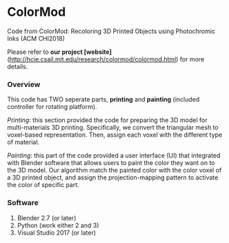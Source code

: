 # ColorMod
Code from ColorMod: Recoloring 3D Printed Objects using Photochromic Inks (ACM CHI2018)

Please refer to **our project [website]**(http://hcie.csail.mit.edu/research/colormod/colormod.html) for more details. 

### Overview
This code has TWO seperate parts, **printing** and **painting** (included controller for rotating platform). 

*Printing*: this section provided the code for preparing the 3D model for multi-materials 3D printing. Specifically, we convert the triangular mesh to voxel-based representation. 
Then, assign each voxel with the different type of material. 

*Painting*: this part of the code provided a user interface (UI) that integrated with Blender software that allows users to paint the color they want on to the 3D model. 
Our algorithm match the painted color with the color voxel of a 3D printed object, and assign the projection-mapping pattern to activate the color of specific part. 

### Software
1. Blender 2.7 (or later)
1. Python (work either 2 and 3)
1. Visual Studio 2017 (or later)